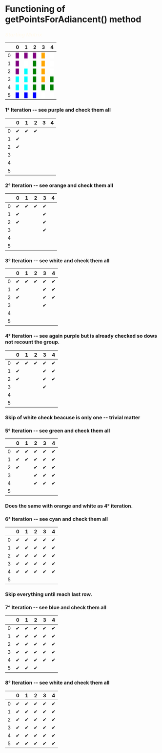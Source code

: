 
# Functioning of getPointsForAdiancent() method

### <span style="color:FloralWhite">*Starting Matrix*</span>

|     | 0                                   | 1                                   | 2                                   | 3                                   | 4                                  |
|-----|-------------------------------------|-------------------------------------|-------------------------------------|-------------------------------------|------------------------------------|
| 0   | <span style="color:purple">▉</span> | <span style="color:purple">▉</span> | <span style="color:purple">▉</span> | <span style="color:orange">▉</span> | <span style="color:white">▉</span> |
| 1   | <span style="color:purple">▉</span> | <span style="color:white">▉</span>  | <span style="color:green">▉</span>  | <span style="color:orange">▉</span> | <span style="color:white">▉</span> |
| 2   | <span style="color:purple">▉</span> | <span style="color:cyan">▉</span>   | <span style="color:green">▉</span>  | <span style="color:orange">▉</span> | <span style="color:white">▉</span> |
| 3   | <span style="color:cyan">▉</span>   | <span style="color:cyan">▉</span>   | <span style="color:green">▉</span>  | <span style="color:orange">▉</span> | <span style="color:green">▉</span> |
| 4   | <span style="color:cyan">▉</span>   | <span style="color:cyan">▉</span>   | <span style="color:green">▉</span>  | <span style="color:green">▉</span>  | <span style="color:green">▉</span> |
| 5   | <span style="color:blue">▉</span>   | <span style="color:blue">▉</span>   | <span style="color:blue">▉</span>   | <span style="color:white">▉</span>  | <span style="color:white">▉</span> |

### 1° Iteration -- see purple and check them all
|   | 0 | 1 | 2 | 3 | 4 |
| ----------- | ----------- | ----------- | ----------- | ----------- |  ----------- |
| 0 | ✔ | ✔ | ✔ |  |  |
| 1 | ✔ |  |  |  |  |
| 2 | ✔ |  |  |  |  |
| 3 |  |  |  |  |  |
| 4 |  |  |  |  |  |
| 5 |  |  |  |  |  |

### 2° Iteration -- see orange and check them all
|   | 0 | 1 | 2 | 3 | 4 |
| ----------- | ----------- | ----------- | ----------- | ----------- |  ----------- |
| 0 | ✔ | ✔ | ✔ | ✔ |  |
| 1 | ✔ |  |  | ✔ |  |
| 2 | ✔ |  |  | ✔ |  |
| 3 |  |  |  | ✔ |  |
| 4 |  |  |  |  |  |
| 5 |  |  |  |  |  |
### 3° Iteration -- see white and check them all
|   | 0 | 1 | 2 | 3 | 4 |
| ----------- | ----------- | ----------- | ----------- | ----------- |  ----------- |
| 0 | ✔ | ✔ | ✔ | ✔ | ✔ |
| 1 | ✔ |  |  | ✔ | ✔ |
| 2 | ✔ |  |  | ✔ | ✔ |
| 3 |  |  |  | ✔ |  |
| 4 |  |  |  |  |  |
| 5 |  |  |  |  |  |
### 4° Iteration -- see again purple but is already checked so dows not recount the group.
|   | 0 | 1 | 2 | 3 | 4 |
| ----------- | ----------- | ----------- | ----------- | ----------- |  ----------- |
| 0 | ✔ | ✔ | ✔ | ✔ | ✔ |
| 1 | ✔ |  |  | ✔ | ✔ |
| 2 | ✔ |  |  | ✔ | ✔ |
| 3 |  |  |  | ✔ |  |
| 4 |  |  |  |  |  |
| 5 |  |  |  |  |  |

### Skip of white check beacuse is only one -- trivial matter

### 5° Iteration -- see green and check them all
|   | 0 | 1 | 2 | 3 | 4 |
| ----------- | ----------- | ----------- | ----------- | ----------- |  ----------- |
| 0 | ✔ | ✔ | ✔ | ✔ | ✔ |
| 1 | ✔ | ✔ | ✔ | ✔ | ✔ |
| 2 | ✔ |  | ✔ | ✔ | ✔ |
| 3 |  |  | ✔ | ✔ | ✔ |
| 4 |  |  | ✔ | ✔ | ✔ |
| 5 |  |  |  |  |  |

### Does the same with orange and white as 4° iteration.


### 6° Iteration -- see cyan and check them all
|   | 0 | 1 | 2 | 3 | 4 |
| ----------- | ----------- | ----------- | ----------- | ----------- |  ----------- |
| 0 | ✔ | ✔ | ✔ | ✔ | ✔ |
| 1 | ✔ | ✔ | ✔ | ✔ | ✔ |
| 2 | ✔ | ✔ | ✔ | ✔ | ✔ |
| 3 | ✔ | ✔ | ✔ | ✔ | ✔ |
| 4 | ✔ | ✔ | ✔ | ✔ | ✔ |
| 5 |  |  |  |  |  |


### Skip everything until reach last row.

### 7° Iteration -- see blue and check them all
|   | 0 | 1 | 2 | 3 | 4 |
| ----------- | ----------- | ----------- | ----------- | ----------- |  ----------- |
| 0 | ✔ | ✔ | ✔ | ✔ | ✔ |
| 1 | ✔ | ✔ | ✔ | ✔ | ✔ |
| 2 | ✔ | ✔ | ✔ | ✔ | ✔ |
| 3 | ✔ | ✔ | ✔ | ✔ | ✔ |
| 4 | ✔ | ✔ | ✔ | ✔ | ✔ |
| 5 | ✔ | ✔ | ✔ |  |  |

### 8° Iteration -- see white and check them all
|   | 0 | 1 | 2 | 3 | 4 |
| ----------- | ----------- | ----------- | ----------- | ----------- |  ----------- |
| 0 | ✔ | ✔ | ✔ | ✔ | ✔ |
| 1 | ✔ | ✔ | ✔ | ✔ | ✔ |
| 2 | ✔ | ✔ | ✔ | ✔ | ✔ |
| 3 | ✔ | ✔ | ✔ | ✔ | ✔ |
| 4 | ✔ | ✔ | ✔ | ✔ | ✔ |
| 5 | ✔ | ✔ | ✔ | ✔ | ✔ |